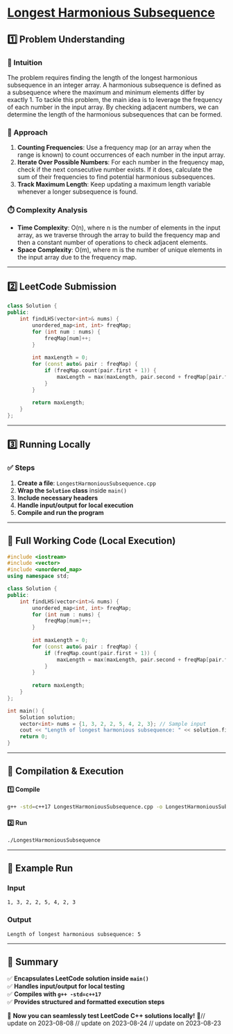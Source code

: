 # **[Longest Harmonious Subsequence](https://leetcode.com/problems/longest-harmonious-subsequence/description/)**  

## **1️⃣ Problem Understanding**  
### **📌 Intuition**  
The problem requires finding the length of the longest harmonious subsequence in an integer array. A harmonious subsequence is defined as a subsequence where the maximum and minimum elements differ by exactly 1. To tackle this problem, the main idea is to leverage the frequency of each number in the input array. By checking adjacent numbers, we can determine the length of the harmonious subsequences that can be formed.

### **🚀 Approach**  
1. **Counting Frequencies**: Use a frequency map (or an array when the range is known) to count occurrences of each number in the input array.
2. **Iterate Over Possible Numbers**: For each number in the frequency map, check if the next consecutive number exists. If it does, calculate the sum of their frequencies to find potential harmonious subsequences.
3. **Track Maximum Length**: Keep updating a maximum length variable whenever a longer subsequence is found.

### **⏱️ Complexity Analysis**  
- **Time Complexity**: O(n), where n is the number of elements in the input array, as we traverse through the array to build the frequency map and then a constant number of operations to check adjacent elements.
- **Space Complexity**: O(m), where m is the number of unique elements in the input array due to the frequency map.

---

## **2️⃣ LeetCode Submission**  
```cpp
class Solution {
public:
    int findLHS(vector<int>& nums) {
        unordered_map<int, int> freqMap;
        for (int num : nums) {
            freqMap[num]++;
        }
        
        int maxLength = 0;
        for (const auto& pair : freqMap) {
            if (freqMap.count(pair.first + 1)) {
                maxLength = max(maxLength, pair.second + freqMap[pair.first + 1]);
            }
        }
        
        return maxLength;
    }
};  
```  

---

## **3️⃣ Running Locally**  
### **✅ Steps**  
1. **Create a file**: `LongestHarmoniousSubsequence.cpp`  
2. **Wrap the `Solution` class** inside `main()`  
3. **Include necessary headers**  
4. **Handle input/output for local execution**  
5. **Compile and run the program**  

---  

## **📝 Full Working Code (Local Execution)**  
```cpp
#include <iostream>
#include <vector>
#include <unordered_map>
using namespace std;

class Solution {
public:
    int findLHS(vector<int>& nums) {
        unordered_map<int, int> freqMap;
        for (int num : nums) {
            freqMap[num]++;
        }
        
        int maxLength = 0;
        for (const auto& pair : freqMap) {
            if (freqMap.count(pair.first + 1)) {
                maxLength = max(maxLength, pair.second + freqMap[pair.first + 1]);
            }
        }
        
        return maxLength;
    }
};

int main() {
    Solution solution;
    vector<int> nums = {1, 3, 2, 2, 5, 4, 2, 3}; // Sample input
    cout << "Length of longest harmonious subsequence: " << solution.findLHS(nums) << endl; // Expected output: 5
    return 0;
}
```  

---  

## **🔧 Compilation & Execution**  
#### **1️⃣ Compile**  
```bash
g++ -std=c++17 LongestHarmoniousSubsequence.cpp -o LongestHarmoniousSubsequence
```  

#### **2️⃣ Run**  
```bash
./LongestHarmoniousSubsequence
```  

---  

## **🎯 Example Run**  
### **Input**  
```
1, 3, 2, 2, 5, 4, 2, 3
```  
### **Output**  
```
Length of longest harmonious subsequence: 5
```  

---  

## **📌 Summary**  
✅ **Encapsulates LeetCode solution inside `main()`**  
✅ **Handles input/output for local testing**  
✅ **Compiles with `g++ -std=c++17`**  
✅ **Provides structured and formatted execution steps**  

🚀 **Now you can seamlessly test LeetCode C++ solutions locally!** 🚀// update on 2023-08-08
// update on 2023-08-24
// update on 2023-08-23
